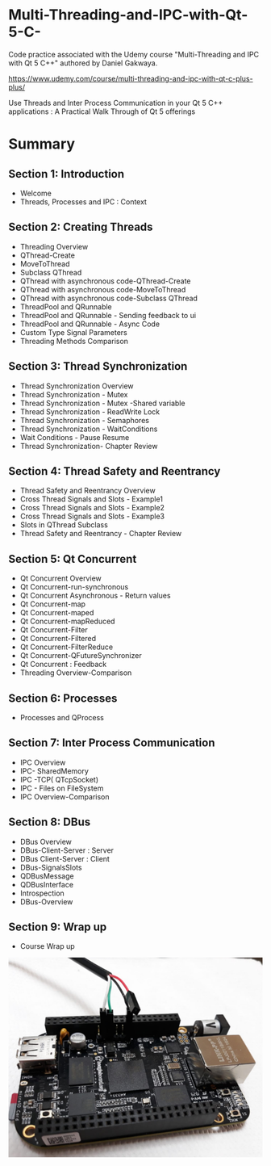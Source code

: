 # Multi-Threading-and-IPC-with-Qt-5-C-
Code practice associated with the Udemy course "Multi-Threading and IPC with Qt 5 C++" authored by Daniel Gakwaya.

https://www.udemy.com/course/multi-threading-and-ipc-with-qt-c-plus-plus/

Use Threads and Inter Process Communication in your Qt 5 C++ applications : A Practical Walk Through of Qt 5 offerings

# Summary
## Section 1: Introduction
* Welcome
* Threads, Processes and IPC : Context

## Section 2: Creating Threads
* Threading Overview
* QThread-Create
* MoveToThread
* Subclass QThread
* QThread with asynchronous code-QThread-Create
* QThread with asynchronous code-MoveToThread
* QThread with asynchronous code-Subclass QThread
* ThreadPool and QRunnable
* ThreadPool and QRunnable - Sending feedback to ui
* ThreadPool and QRunnable - Async Code
* Custom Type Signal Parameters
* Threading Methods Comparison

## Section 3: Thread Synchronization
* Thread Synchronization Overview
* Thread Synchronization - Mutex
* Thread Synchronization - Mutex -Shared variable
* Thread Synchronization - ReadWrite Lock
* Thread Synchronization - Semaphores
* Thread Synchronization - WaitConditions
* Wait Conditions - Pause Resume
* Thread Synchronization- Chapter Review

## Section 4: Thread Safety and Reentrancy
* Thread Safety and Reentrancy Overview
* Cross Thread Signals and Slots - Example1
* Cross Thread Signals and Slots - Example2
* Cross Thread Signals and Slots - Example3
* Slots in QThread Subclass
* Thread Safety and Reentrancy - Chapter Review

## Section 5: Qt Concurrent
* Qt Concurrent Overview
* Qt Concurrent-run-synchronous
* Qt Concurrent Asynchronous - Return values
* Qt Concurrent-map
* Qt Concurrent-maped
* Qt Concurrent-mapReduced
* Qt Concurrent-Filter
* Qt Concurrent-Filtered
* Qt Concurrent-FilterReduce
* Qt Concurrent-QFutureSynchronizer
* Qt Concurrent : Feedback
* Threading Overview-Comparison

## Section 6: Processes
* Processes and QProcess

## Section 7: Inter Process Communication
* IPC Overview
* IPC- SharedMemory
* IPC -TCP( QTcpSocket)
* IPC - Files on FileSystem
* IPC Overview-Comparison

## Section 8: DBus
* DBus Overview
* DBus-Client-Server : Server
* DBus Client-Server : Client
* DBus-SignalsSlots
* QDBusMessage
* QDBusInterface
* Introspection
* DBus-Overview

## Section 9: Wrap up
* Course Wrap up

![landing](/connect.png)
